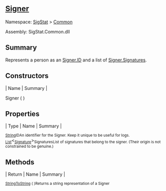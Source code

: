 # <sub>[Signer](./Signer.md)</sub>

Namespace: [SigStat]() > [Common](./README.md)

Assembly: SigStat.Common.dll

## Summary
Represents a person as an [Signer.ID](https://github.com/hargitomi97/sigstat/blob/master/docs/md/SigStat/Common/Signer.md) and a list of [Signer.Signatures](https://github.com/hargitomi97/sigstat/blob/master/docs/md/SigStat/Common/Signer.md).

## Constructors

| Name | Summary | 

Signer (  )<sub></sub>


## Properties

| Type | Name | Summary | 

<sub>[String](https://docs.microsoft.com/en-us/dotnet/api/System.String)</sub><sub>ID</sub><sub>An identifier for the Signer. Keep it unique to be useful for logs.</sub>
<sub>[List](https://docs.microsoft.com/en-us/dotnet/api/System.Collections.Generic.List-1)</sub>\<<sub>[Signature](./Signature.md)</sub>><sub>Signatures</sub><sub>List of signatures that belong to the signer.  (Their origin is not constrained to be genuine.)</sub>


## Methods

| Return | Name | Summary | 

<sub>[String](https://docs.microsoft.com/en-us/dotnet/api/System.String)</sub><sub>[ToString](./Methods/Signer-100663452.md) (  )</sub><sub>Returns a string representation of a Signer</sub>


